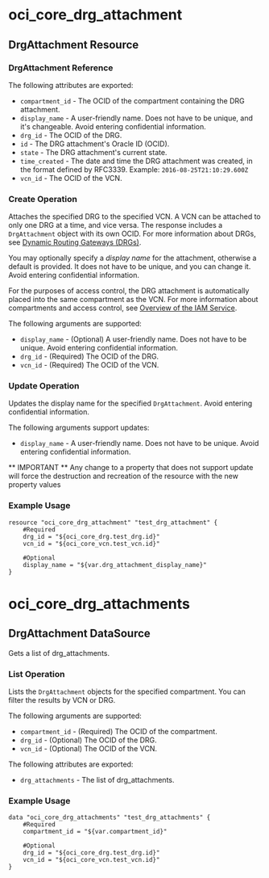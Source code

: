 # oci\_core\_drg_attachment

## DrgAttachment Resource

### DrgAttachment Reference

The following attributes are exported:

* `compartment_id` - The OCID of the compartment containing the DRG attachment.
* `display_name` - A user-friendly name. Does not have to be unique, and it's changeable. Avoid entering confidential information. 
* `drg_id` - The OCID of the DRG.
* `id` - The DRG attachment's Oracle ID (OCID).
* `state` - The DRG attachment's current state.
* `time_created` - The date and time the DRG attachment was created, in the format defined by RFC3339.  Example: `2016-08-25T21:10:29.600Z` 
* `vcn_id` - The OCID of the VCN.



### Create Operation
Attaches the specified DRG to the specified VCN. A VCN can be attached to only one DRG at a time,
and vice versa. The response includes a `DrgAttachment` object with its own OCID. For more
information about DRGs, see
[Dynamic Routing Gateways (DRGs)](https://docs.us-phoenix-1.oraclecloud.com/Content/Network/Tasks/managingDRGs.htm).

You may optionally specify a *display name* for the attachment, otherwise a default is provided.
It does not have to be unique, and you can change it. Avoid entering confidential information.

For the purposes of access control, the DRG attachment is automatically placed into the same compartment
as the VCN. For more information about compartments and access control, see
[Overview of the IAM Service](https://docs.us-phoenix-1.oraclecloud.com/Content/Identity/Concepts/overview.htm).


The following arguments are supported:

* `display_name` - (Optional) A user-friendly name. Does not have to be unique. Avoid entering confidential information.
* `drg_id` - (Required) The OCID of the DRG.
* `vcn_id` - (Required) The OCID of the VCN.


### Update Operation
Updates the display name for the specified `DrgAttachment`.
Avoid entering confidential information.


The following arguments support updates:
* `display_name` - A user-friendly name. Does not have to be unique. Avoid entering confidential information.


** IMPORTANT **
Any change to a property that does not support update will force the destruction and recreation of the resource with the new property values

### Example Usage

```
resource "oci_core_drg_attachment" "test_drg_attachment" {
	#Required
	drg_id = "${oci_core_drg.test_drg.id}"
	vcn_id = "${oci_core_vcn.test_vcn.id}"

	#Optional
	display_name = "${var.drg_attachment_display_name}"
}
```

# oci\_core\_drg_attachments

## DrgAttachment DataSource

Gets a list of drg_attachments.

### List Operation
Lists the `DrgAttachment` objects for the specified compartment. You can filter the
results by VCN or DRG.

The following arguments are supported:

* `compartment_id` - (Required) The OCID of the compartment.
* `drg_id` - (Optional) The OCID of the DRG.
* `vcn_id` - (Optional) The OCID of the VCN.


The following attributes are exported:

* `drg_attachments` - The list of drg_attachments.

### Example Usage

```
data "oci_core_drg_attachments" "test_drg_attachments" {
	#Required
	compartment_id = "${var.compartment_id}"

	#Optional
	drg_id = "${oci_core_drg.test_drg.id}"
	vcn_id = "${oci_core_vcn.test_vcn.id}"
}
```